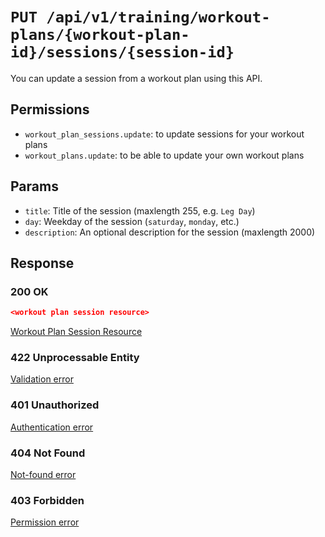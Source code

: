 # `PUT /api/v1/training/workout-plans/{workout-plan-id}/sessions/{session-id}`
You can update a session from a workout plan using this API.


## Permissions

- `workout_plan_sessions.update`: to update sessions for your workout plans
- `workout_plans.update`: to be able to update your own workout plans

## Params

- `title`: Title of the session (maxlength 255, e.g. `Leg Day`)
- `day`: Weekday of the session (`saturday`, `monday`, etc.)
- `description`: An optional description for the session (maxlength 2000)

## Response

### 200 OK
```json
<workout plan session resource>
```

[Workout Plan Session Resource](workout_plan_session_resource.md)

### 422 Unprocessable Entity
[Validation error](../../../_globals/validation-errors.md)

### 401 Unauthorized
[Authentication error](../../../_globals/authentication-errors.md)

### 404 Not Found
[Not-found error](../../../_globals/not-found-errors.md)

### 403 Forbidden
[Permission error](../../../_globals/permission-errors.md)
